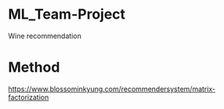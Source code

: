 # ML_Team-Project
Wine recommendation

# Method
https://www.blossominkyung.com/recommendersystem/matrix-factorization
